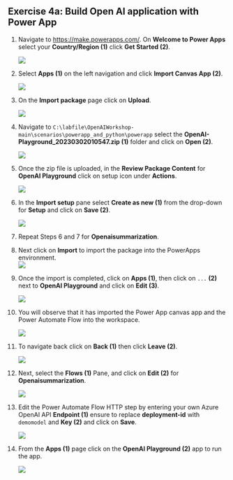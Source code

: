 
## Exercise 4a: Build Open AI application with Power App 

1. Navigate to https://make.powerapps.com/. On **Welcome to Power Apps** select your **Country/Region (1)** click **Get Started (2)**. 

   ![](./images/welcome-1.png)
    
3. Select **Apps (1)** on the left navigation and click **Import Canvas App (2)**. 

    ![](./images/import-canvas-1.png)

4. On the **Import package** page click on **Upload**.

    ![](./images/upload-importpackage.png)

5. Navigate to `C:\labfile\OpenAIWorkshop-main\scenarios\powerapp_and_python\powerapp` select the **OpenAI-Playground_20230302010547.zip (1)** folder  and click on **Open (2)**.

     ![](./images/openai-play.png)

6. Once the zip file is uploaded, in the **Review Package Content** for **OpenAI Playground** click on setup icon under **Actions**. 

     ![](./images/review-package-content.png)

7. In the **Import setup** pane select **Create as new (1)** from the drop-down for **Setup** and click on **Save (2)**.

      ![](./images/import-setup-1.png)

8.  Repeat Steps 6 and 7 for **Openaisummarization**.

9. Next click on **Import** to import the package into the PowerApps environment.  
     ![](./images/import-openai-package.png)

10. Once the import is completed, click on **Apps (1)**, then click on `...` **(2)** next to **OpenAI Playground** and click on **Edit (3)**.

      ![](./images/open-ai-apps-1.png)

11. You will observe that it has imported the Power App canvas app and the Power Automate Flow into the workspace.

      ![](./images/gpt-3.png)

12. To navigate back click on **Back (1)** then click **Leave (2)**.

      ![](./images/exit-openai-powerapp-1.png)

13. Next, select the **Flows (1)** Pane, and click on **Edit (2)** for **Openaisummarization**.

      ![](./images/open-ai-flows-1.png)

14. Edit the Power Automate Flow HTTP step by entering your own Azure OpenAI API  **Endpoint (1)** ensure to replace **deployment-id** with `demomodel` and **Key (2)** and click on **Save**.

      ![](./images/endpoint-key-1.png)

15. From the **Apps (1)** page click on the **OpenAI Playground (2)** app to run the app.

     ![](./images/runpowerapp-1.png)
